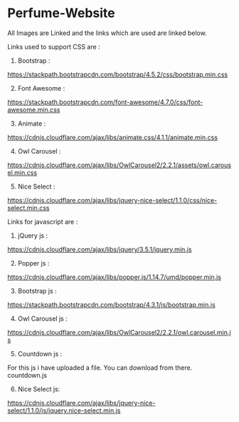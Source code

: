 # Perfume-Website

All Images are Linked and the links which are used are linked below.

Links used to support CSS are :

1. Bootstrap :

https://stackpath.bootstrapcdn.com/bootstrap/4.5.2/css/bootstrap.min.css

2. Font Awesome :

https://stackpath.bootstrapcdn.com/font-awesome/4.7.0/css/font-awesome.min.css

3. Animate :

https://cdnjs.cloudflare.com/ajax/libs/animate.css/4.1.1/animate.min.css

4. Owl Carousel :

https://cdnjs.cloudflare.com/ajax/libs/OwlCarousel2/2.2.1/assets/owl.carousel.min.css

5. Nice Select :

https://cdnjs.cloudflare.com/ajax/libs/jquery-nice-select/1.1.0/css/nice-select.min.css


Links for javascript are :

1. jQuery js :

https://cdnjs.cloudflare.com/ajax/libs/jquery/3.5.1/jquery.min.js

2. Popper js :

https://cdnjs.cloudflare.com/ajax/libs/popper.js/1.14.7/umd/popper.min.js

3. Bootstrap js :

https://stackpath.bootstrapcdn.com/bootstrap/4.3.1/js/bootstrap.min.js

4. Owl Carousel js :

https://cdnjs.cloudflare.com/ajax/libs/OwlCarousel2/2.2.1/owl.carousel.min.js

5. Countdown js :

For this js i have uploaded a file. You can download from there.
countdown.js

6. Nice Select js: 

https://cdnjs.cloudflare.com/ajax/libs/jquery-nice-select/1.1.0/js/jquery.nice-select.min.js
